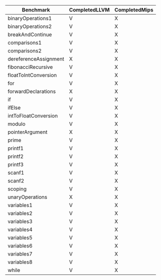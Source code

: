 | Benchmark             | CompletedLLVM | CompletedMips |
|-----------------------|---------------|---------------|
| binaryOperations1     | V             | X             |
| binaryOperations2     | V             | X             |
| breakAndContinue      | V             | X             |
| comparisons1          | V             | X             |
| comparisons2          | V             | X             |
| dereferenceAssignment | X             | X             |
| fibonacciRecursive    | V             | X             |
| floatToIntConversion  | V             | X             |
| for                   | V             | X             |
| forwardDeclarations   | X             | X             |
| if                    | V             | X             |
| ifElse                | V             | X             |
| intToFloatConversion  | V             | X             |
| modulo                | V             | X             |
| pointerArgument       | X             | X             |
| prime                 | V             | X             |
| printf1               | V             | X             |
| printf2               | V             | X             |
| printf3               | V             | X             |
| scanf1                | V             | X             |
| scanf2                | V             | X             |
| scoping               | V             | X             |
| unaryOperations       | X             | X             |
| variables1            | V             | X             |
| variables2            | V             | X             |
| variables3            | V             | X             |
| variables4            | V             | X             |
| variables5            | V             | X             |
| variables6            | V             | X             |
| variables7            | V             | X             |
| variables8            | V             | X             |
| while                 | V             | X             |

